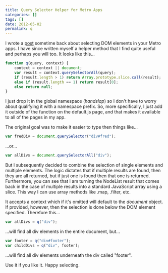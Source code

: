 ```yaml
---
title: Query Selector Helper for Metro Apps
categories: []
tags: []
date: 2012-05-02
permalink: q
---
```


I wrote a [post](/selectingelements) sometime back  about selecting DOM elements in your Metro apps. I have since written myself a helper method that I find quite useful and perhaps you will too. It looks like this...
<!-- xmore -->

``` js
function q(query, context) {
    context = context || document;
    var result = context.querySelectorAll(query);
    if (result.length > 1) return Array.prototype.slice.call(result);
    else if (result.length == 1) return result[0];
    else return null;
}
```

I just drop it in the global namespace (*handslap*) so I don't have to worry about qualifying it with a namespace prefix. So, more specifically, I just add it outside of the function on the default.js page, and that makes it available to all of the pages in my app.

The original goal was to make it easier to type then things like...

``` js
var fredDiv = document.querySelector("div#fred");
```

...or...

``` js
var allDivs = document.querySelectorAll("div");
```

But I subsequently decided to combine the selection of single elements and multiple elements. The logic dictates that if multiple results are found, then they are all returned, but if just one is found then that one is returned. Furthermore, you can see that I am turning the NodeList result that comes back in the case of multiple results into a standard JavaScript array using a slice. This way I can use array methods like .map, .filter, etc.

It accepts a context which if it's omitted will default to the _document_ object. If provided, however, then the selection is done below the DOM element specified. Therefore this...

``` js
var allDivs = q("div");
```

...will find all div elements in the entire document, but...

``` js
var footer = q("div#footer");
var childDivs = q("div", footer);
```

...will find all div elements underneath the div called "footer".

Use it if you like it. Happy selecting.